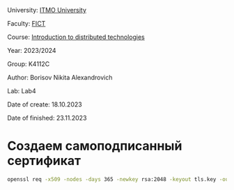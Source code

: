 University: [ITMO University](https://itmo.ru/ru/)

Faculty: [FICT](https://fict.itmo.ru)

Course: [Introduction to distributed technologies](https://github.com/itmo-ict-faculty/introduction-to-distributed-technologies)

Year: 2023/2024

Group: K4112C

Author: Borisov Nikita Alexandrovich

Lab: Lab4

Date of create: 18.10.2023

Date of finished: 23.11.2023

# Создаем самоподписанный сертификат

```sh
openssl req -x509 -nodes -days 365 -newkey rsa:2048 -keyout tls.key -out tls.crt
```
